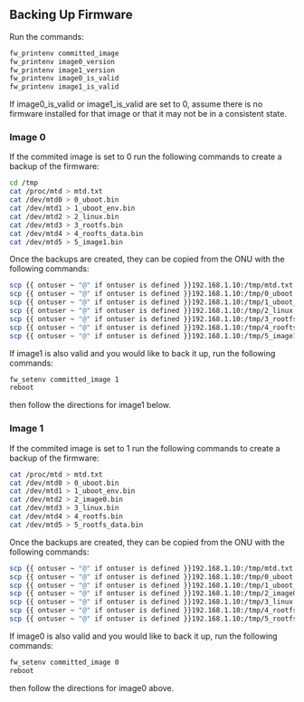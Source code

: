 ## Backing Up Firmware

Run the commands:

```sh
fw_printenv committed_image 
fw_printenv image0_version
fw_printenv image1_version 
fw_printenv image0_is_valid 
fw_printenv image1_is_valid
```

If image0_is_valid or image1_is_valid are set to 0, assume there is no firmware installed for that image or that it may not be in a consistent state.

### Image 0

If the commited image is set to 0 run the following commands to create a backup of the firmware:

```sh
cd /tmp
cat /proc/mtd > mtd.txt
cat /dev/mtd0 > 0_uboot.bin
cat /dev/mtd1 > 1_uboot_env.bin
cat /dev/mtd2 > 2_linux.bin
cat /dev/mtd3 > 3_rootfs.bin
cat /dev/mtd4 > 4_roofts_data.bin
cat /dev/mtd5 > 5_image1.bin
```

Once the backups are created, they can be copied from the ONU with the following commands:

```sh
scp {{ ontuser ~ "@" if ontuser is defined }}192.168.1.10:/tmp/mtd.txt .
scp {{ ontuser ~ "@" if ontuser is defined }}192.168.1.10:/tmp/0_uboot.bin .
scp {{ ontuser ~ "@" if ontuser is defined }}192.168.1.10:/tmp/1_uboot_env.bin .
scp {{ ontuser ~ "@" if ontuser is defined }}192.168.1.10:/tmp/2_linux.bin .
scp {{ ontuser ~ "@" if ontuser is defined }}192.168.1.10:/tmp/3_rootfs.bin .
scp {{ ontuser ~ "@" if ontuser is defined }}192.168.1.10:/tmp/4_roofts_data.bin .
scp {{ ontuser ~ "@" if ontuser is defined }}192.168.1.10:/tmp/5_image1.bin .
```

If image1 is also valid and you would like to back it up, run the following commands:

```sh
fw_setenv committed_image 1
reboot
```

then follow the directions for image1 below.

### Image 1

If the commited image is set to 1 run the following commands to create a backup of the firmware:

```sh
cat /proc/mtd > mtd.txt
cat /dev/mtd0 > 0_uboot.bin
cat /dev/mtd1 > 1_uboot_env.bin
cat /dev/mtd2 > 2_image0.bin
cat /dev/mtd3 > 3_linux.bin
cat /dev/mtd4 > 4_rootfs.bin
cat /dev/mtd5 > 5_rootfs_data.bin
```

Once the backups are created, they can be copied from the ONU with the following commands:

```sh
scp {{ ontuser ~ "@" if ontuser is defined }}192.168.1.10:/tmp/mtd.txt .
scp {{ ontuser ~ "@" if ontuser is defined }}192.168.1.10:/tmp/0_uboot.bin .
scp {{ ontuser ~ "@" if ontuser is defined }}192.168.1.10:/tmp/1_uboot_env.bin .
scp {{ ontuser ~ "@" if ontuser is defined }}192.168.1.10:/tmp/2_image0.bin .
scp {{ ontuser ~ "@" if ontuser is defined }}192.168.1.10:/tmp/3_linux.bin .
scp {{ ontuser ~ "@" if ontuser is defined }}192.168.1.10:/tmp/4_rootfs.bin .
scp {{ ontuser ~ "@" if ontuser is defined }}192.168.1.10:/tmp/5_rootfs_data.bin .
```

If image0 is also valid and you would like to back it up, run the following commands:

```sh
fw_setenv committed_image 0
reboot
```

then follow the directions for image0 above.
